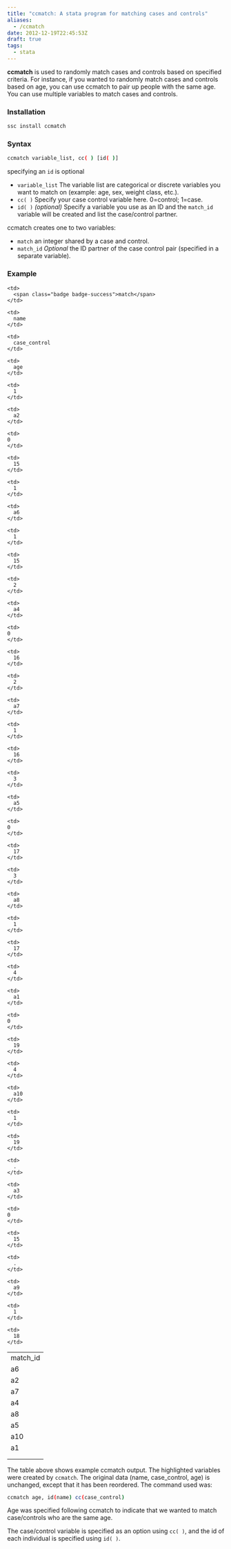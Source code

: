 ```yaml
---
title: "ccmatch: A stata program for matching cases and controls"
aliases:
  - /ccmatch
date: 2012-12-19T22:45:53Z
draft: true
tags:
  - stata
---
```


**ccmatch** is used to randomly match cases and controls based on specified criteria. For instance, if you wanted to randomly match cases and controls based on age, you can use ccmatch to pair up people with the same age. You can use multiple variables to match cases and controls.

### Installation

```bash
ssc install ccmatch
```

### Syntax

```bash
ccmatch variable_list, cc( ) [id( )]
```

specifying an `id` is optional

* `variable_list` The variable list are categorical or discrete variables you want to match on (example: age, sex, weight class, etc.).
* `cc( )` Specify your case control variable here. 0=control; 1=case.
* `id( )` *(optional)* Specify a variable you use as an ID and the `match_id` variable will be created and list the case/control partner.

ccmatch creates one to two variables:

  * `match` an integer shared by a case and control. 
  * `match_id` *Optional* the ID partner of the case control pair (specified in a separate variable).

### Example

<table class='table table-condensed table-striped table-hover'>
  <tr>
    <td>
      <span class="badge badge-success">match_id</span>
    </td>
    
    <td>
      <span class="badge badge-success">match</span>
    </td>
    
    <td>
      name
    </td>
    
    <td>
      case_control
    </td>
    
    <td>
      age
    </td>
  </tr>
  
  <tr>
    <td>
      a6
    </td>
    
    <td>
      1
    </td>
    
    <td>
      a2
    </td>
    
    <td>
    0
    </td>
    
    <td>
      15
    </td>
  </tr>
  
  <tr>
    <td>
      a2
    </td>
    
    <td>
      1
    </td>
    
    <td>
      a6
    </td>
    
    <td>
      1
    </td>
    
    <td>
      15
    </td>
  </tr>
  
  <tr>
    <td>
      a7
    </td>
    
    <td>
      2
    </td>
    
    <td>
      a4
    </td>
    
    <td>
    0
    </td>
    
    <td>
      16
    </td>
  </tr>
  
  <tr>
    <td>
      a4
    </td>
    
    <td>
      2
    </td>
    
    <td>
      a7
    </td>
    
    <td>
      1
    </td>
    
    <td>
      16
    </td>
  </tr>
  
  <tr>
    <td>
      a8
    </td>
    
    <td>
      3
    </td>
    
    <td>
      a5
    </td>
    
    <td>
    0
    </td>
    
    <td>
      17
    </td>
  </tr>
  
  <tr>
    <td>
      a5
    </td>
    
    <td>
      3
    </td>
    
    <td>
      a8
    </td>
    
    <td>
      1
    </td>
    
    <td>
      17
    </td>
  </tr>
  
  <tr>
    <td>
      a10
    </td>
    
    <td>
      4
    </td>
    
    <td>
      a1
    </td>
    
    <td>
    0
    </td>
    
    <td>
      19
    </td>
  </tr>
  
  <tr>
    <td>
      a1
    </td>
    
    <td>
      4
    </td>
    
    <td>
      a10
    </td>
    
    <td>
      1
    </td>
    
    <td>
      19
    </td>
  </tr>
  
  <tr>
    <td>
    </td>
    
    <td>
      .
    </td>
    
    <td>
      a3
    </td>
    
    <td>
    0
    </td>
    
    <td>
      15
    </td>
  </tr>
  
  <tr>
    <td>
    </td>
    
    <td>
      .
    </td>
    
    <td>
      a9
    </td>
    
    <td>
      1
    </td>
    
    <td>
      18
    </td>
  </tr>
</table>
        
The table above shows example ccmatch output. The <span class="badge badge-success">highlighted</span> variables were created by `ccmatch`. The original data (name, case_control, age) is unchanged, except that it has been reordered. The command used was:

```bash
ccmatch age, id(name) cc(case_control)
```

Age was specified following ccmatch to indicate that we wanted to match case/controls who are the same age.

The case/control variable is specified as an option using `cc( )`, and the id of each individual is specified using `id( )`.